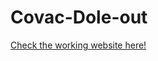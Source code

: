 # Covac-Dole-out
[Check the working website here!](https://Nikitha-mattupalli.github.io/index.html)


